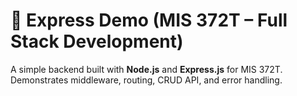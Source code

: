 # 🚀 Express Demo (MIS 372T – Full Stack Development)

A simple backend built with **Node.js** and **Express.js** for MIS 372T.  
Demonstrates middleware, routing, CRUD API, and error handling.
